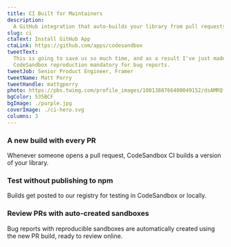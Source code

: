 ```yaml
---
title: CI Built for Maintainers
description:
  A GitHub integration that auto-builds your library⁠ from pull requests.
slug: ci
ctaText: Install GitHub App
ctaLink: https://github.com/apps/codesandbox
tweetText:
  This is going to save us so much time, and as a result I've just made a
  CodeSandbox reproduction mandatory for bug reports.
tweetJob: Senior Product Engineer, Framer
tweetName: Matt Perry
tweetHandle: mattgperry
photo: https://pbs.twimg.com/profile_images/1001388766400049152/dsAMRQfa_200x200.jpg
bgColor: 535BCF
bgImage: ./purple.jpg
coverImage: ./ci-hero.svg
columns: 3
---
```


<div>

### A new build with every PR

Whenever someone opens a pull request, CodeSandbox CI builds a version of your
library.

</div>

<div>

### Test without publishing to npm

Builds get posted to our registry for testing in CodeSandbox or locally⁠.

</div>

<div>

### Review PRs with auto-created sandboxes

Bug reports with reproducible sandboxes are automatically created using the new
PR build, ready to review online.

</div>
